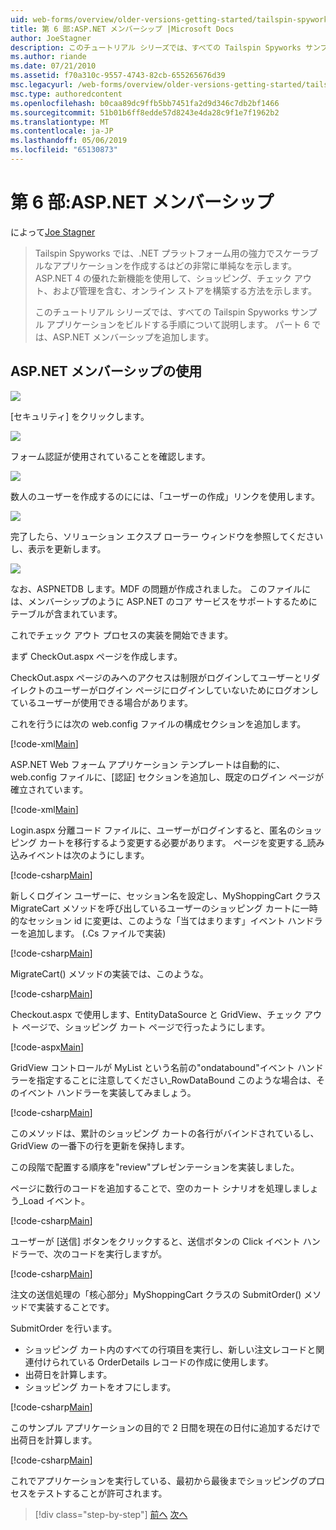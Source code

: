 ```yaml
---
uid: web-forms/overview/older-versions-getting-started/tailspin-spyworks/tailspin-spyworks-part-6
title: 第 6 部:ASP.NET メンバーシップ |Microsoft Docs
author: JoeStagner
description: このチュートリアル シリーズでは、すべての Tailspin Spyworks サンプル アプリケーションをビルドする手順について説明します。 パート 6 では、ASP.NET メンバーシップを追加します。
ms.author: riande
ms.date: 07/21/2010
ms.assetid: f70a310c-9557-4743-82cb-655265676d39
msc.legacyurl: /web-forms/overview/older-versions-getting-started/tailspin-spyworks/tailspin-spyworks-part-6
msc.type: authoredcontent
ms.openlocfilehash: b0caa89dc9ffb5bb7451fa2d9d346c7db2bf1466
ms.sourcegitcommit: 51b01b6ff8edde57d8243e4da28c9f1e7f1962b2
ms.translationtype: MT
ms.contentlocale: ja-JP
ms.lasthandoff: 05/06/2019
ms.locfileid: "65130873"
---
```

# <a name="part-6-aspnet-membership"></a>第 6 部:ASP.NET メンバーシップ

によって[Joe Stagner](https://github.com/JoeStagner)

> Tailspin Spyworks では、.NET プラットフォーム用の強力でスケーラブルなアプリケーションを作成するはどの非常に単純なを示します。 ASP.NET 4 の優れた新機能を使用して、ショッピング、チェック アウト、および管理を含む、オンライン ストアを構築する方法を示します。
> 
> このチュートリアル シリーズでは、すべての Tailspin Spyworks サンプル アプリケーションをビルドする手順について説明します。 パート 6 では、ASP.NET メンバーシップを追加します。

## <a id="_Toc260221672"></a>  ASP.NET メンバーシップの使用

![](tailspin-spyworks-part-6/_static/image1.png)

[セキュリティ] をクリックします。

![](tailspin-spyworks-part-6/_static/image1.jpg)

フォーム認証が使用されていることを確認します。

![](tailspin-spyworks-part-6/_static/image2.jpg)

数人のユーザーを作成するのにには、「ユーザーの作成」リンクを使用します。

![](tailspin-spyworks-part-6/_static/image3.jpg)

完了したら、ソリューション エクスプ ローラー ウィンドウを参照してくださいし、表示を更新します。

![](tailspin-spyworks-part-6/_static/image2.png)

なお、ASPNETDB します。MDF の問題が作成されました。 このファイルには、メンバーシップのように ASP.NET のコア サービスをサポートするためにテーブルが含まれています。

これでチェック アウト プロセスの実装を開始できます。

まず CheckOut.aspx ページを作成します。

CheckOut.aspx ページのみへのアクセスは制限がログインしてユーザーとリダイレクトのユーザーがログイン ページにログインしていないためにログオンしているユーザーが使用できる場合があります。

これを行うには次の web.config ファイルの構成セクションを追加します。

[!code-xml[Main](tailspin-spyworks-part-6/samples/sample1.xml)]

ASP.NET Web フォーム アプリケーション テンプレートは自動的に、web.config ファイルに、[認証] セクションを追加し、既定のログイン ページが確立されています。

[!code-xml[Main](tailspin-spyworks-part-6/samples/sample2.xml)]

Login.aspx 分離コード ファイルに、ユーザーがログインすると、匿名のショッピング カートを移行するよう変更する必要があります。 ページを変更する\_読み込みイベントは次のようにします。

[!code-csharp[Main](tailspin-spyworks-part-6/samples/sample3.cs)]

新しくログイン ユーザーに、セッション名を設定し、MyShoppingCart クラス MigrateCart メソッドを呼び出しているユーザーのショッピング カートに一時的なセッション id に変更は、このような「当てはまります」イベント ハンドラーを追加します。 (.Cs ファイルで実装)

[!code-csharp[Main](tailspin-spyworks-part-6/samples/sample4.cs)]

MigrateCart() メソッドの実装では、このような。

[!code-csharp[Main](tailspin-spyworks-part-6/samples/sample5.cs)]

Checkout.aspx で使用します、EntityDataSource と GridView、チェック アウト ページで、ショッピング カート ページで行ったようにします。

[!code-aspx[Main](tailspin-spyworks-part-6/samples/sample6.aspx)]

GridView コントロールが MyList という名前の"ondatabound"イベント ハンドラーを指定することに注意してください\_RowDataBound このような場合は、そのイベント ハンドラーを実装してみましょう。

[!code-csharp[Main](tailspin-spyworks-part-6/samples/sample7.cs)]

このメソッドは、累計のショッピング カートの各行がバインドされているし、GridView の一番下の行を更新を保持します。

この段階で配置する順序を"review"プレゼンテーションを実装しました。

ページに数行のコードを追加することで、空のカート シナリオを処理しましょう\_Load イベント。

[!code-csharp[Main](tailspin-spyworks-part-6/samples/sample8.cs)]

ユーザーが [送信] ボタンをクリックすると、送信ボタンの Click イベント ハンドラーで、次のコードを実行しますが。

[!code-csharp[Main](tailspin-spyworks-part-6/samples/sample9.cs)]

注文の送信処理の「核心部分」MyShoppingCart クラスの SubmitOrder() メソッドで実装することです。

SubmitOrder を行います。

- ショッピング カート内のすべての行項目を実行し、新しい注文レコードと関連付けられている OrderDetails レコードの作成に使用します。
- 出荷日を計算します。
- ショッピング カートをオフにします。

[!code-csharp[Main](tailspin-spyworks-part-6/samples/sample10.cs)]

このサンプル アプリケーションの目的で 2 日間を現在の日付に追加するだけで出荷日を計算します。

[!code-csharp[Main](tailspin-spyworks-part-6/samples/sample11.cs)]

これでアプリケーションを実行している、最初から最後までショッピングのプロセスをテストすることが許可されます。

> [!div class="step-by-step"]
> [前へ](tailspin-spyworks-part-5.md)
> [次へ](tailspin-spyworks-part-7.md)
